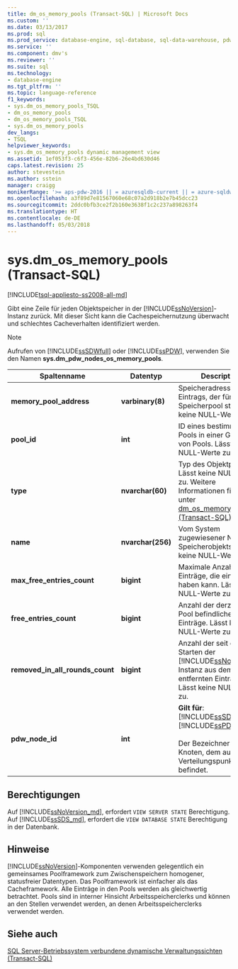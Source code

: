 ```yaml
---
title: dm_os_memory_pools (Transact-SQL) | Microsoft Docs
ms.custom: ''
ms.date: 03/13/2017
ms.prod: sql
ms.prod_service: database-engine, sql-database, sql-data-warehouse, pdw
ms.service: ''
ms.component: dmv's
ms.reviewer: ''
ms.suite: sql
ms.technology:
- database-engine
ms.tgt_pltfrm: ''
ms.topic: language-reference
f1_keywords:
- sys.dm_os_memory_pools_TSQL
- dm_os_memory_pools
- dm_os_memory_pools_TSQL
- sys.dm_os_memory_pools
dev_langs:
- TSQL
helpviewer_keywords:
- sys.dm_os_memory_pools dynamic management view
ms.assetid: 1ef053f3-c6f3-456e-82b6-26e4bd630d46
caps.latest.revision: 25
author: stevestein
ms.author: sstein
manager: craigg
monikerRange: '>= aps-pdw-2016 || = azuresqldb-current || = azure-sqldw-latest || >= sql-server-2016 || = sqlallproducts-allversions'
ms.openlocfilehash: a3f89d7e81567060e68c07a2d918b2e7b45dcc23
ms.sourcegitcommit: 2ddc0bfb3ce2f2b160e3638f1c2c237a898263f4
ms.translationtype: HT
ms.contentlocale: de-DE
ms.lasthandoff: 05/03/2018
---
```

# <a name="sysdmosmemorypools-transact-sql"></a>sys.dm_os_memory_pools (Transact-SQL)
[!INCLUDE[tsql-appliesto-ss2008-all-md](../../includes/tsql-appliesto-ss2008-all-md.md)]

  Gibt eine Zeile für jeden Objektspeicher in der [!INCLUDE[ssNoVersion](../../includes/ssnoversion-md.md)]-Instanz zurück. Mit dieser Sicht kann die Cachespeichernutzung überwacht und schlechtes Cacheverhalten identifiziert werden.  
  
> [!NOTE]  
>  Aufrufen von [!INCLUDE[ssSDWfull](../../includes/sssdwfull-md.md)] oder [!INCLUDE[ssPDW](../../includes/sspdw-md.md)], verwenden Sie den Namen **sys.dm_pdw_nodes_os_memory_pools**.  
  
|Spaltenname|Datentyp|Description|  
|-----------------|---------------|-----------------|  
|**memory_pool_address**|**varbinary(8)**|Speicheradresse des Eintrags, der für den Speicherpool steht. Lässt keine NULL-Werte zu.|  
|**pool_id**|**int**|ID eines bestimmten Pools in einer Gruppe von Pools. Lässt keine NULL-Werte zu.|  
|**type**|**nvarchar(60)**|Typ des Objektpools. Lässt keine NULL-Werte zu. Weitere Informationen finden Sie unter [dm_os_memory_clerks &#40;Transact-SQL&#41;](../../relational-databases/system-dynamic-management-views/sys-dm-os-memory-clerks-transact-sql.md).|  
|**name**|**nvarchar(256)**|Vom System zugewiesener Name des Speicherobjekts. Lässt keine NULL-Werte zu.|  
|**max_free_entries_count**|**bigint**|Maximale Anzahl freier Einträge, die ein Pool haben kann. Lässt keine NULL-Werte zu.|  
|**free_entries_count**|**bigint**|Anzahl der derzeit im Pool befindlichen freien Einträge. Lässt keine NULL-Werte zu.|  
|**removed_in_all_rounds_count**|**bigint**|Anzahl der seit dem Starten der [!INCLUDE[ssNoVersion](../../includes/ssnoversion-md.md)]-Instanz aus dem Pool entfernten Einträge. Lässt keine NULL-Werte zu.|  
|**pdw_node_id**|**int**|**Gilt für**: [!INCLUDE[ssSDWfull](../../includes/sssdwfull-md.md)], [!INCLUDE[ssPDW](../../includes/sspdw-md.md)]<br /><br /> Der Bezeichner für den Knoten, dem auf diesem Verteilungspunkt befindet.|  
  
## <a name="permissions"></a>Berechtigungen

Auf [!INCLUDE[ssNoVersion_md](../../includes/ssnoversion-md.md)], erfordert `VIEW SERVER STATE` Berechtigung.   
Auf [!INCLUDE[ssSDS_md](../../includes/sssds-md.md)], erfordert die `VIEW DATABASE STATE` Berechtigung in der Datenbank.   

## <a name="remarks"></a>Hinweise  
 [!INCLUDE[ssNoVersion](../../includes/ssnoversion-md.md)]-Komponenten verwenden gelegentlich ein gemeinsames Poolframework zum Zwischenspeichern homogener, statusfreier Datentypen. Das Poolframework ist einfacher als das Cacheframework. Alle Einträge in den Pools werden als gleichwertig betrachtet. Pools sind in interner Hinsicht Arbeitsspeicherclerks und können an den Stellen verwendet werden, an denen Arbeitsspeicherclerks verwendet werden.  
  
## <a name="see-also"></a>Siehe auch  
 
  [SQL Server-Betriebssystem verbundene dynamische Verwaltungssichten &#40;Transact-SQL&#41;](../../relational-databases/system-dynamic-management-views/sql-server-operating-system-related-dynamic-management-views-transact-sql.md)  
  
  


